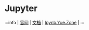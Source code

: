 # Jupyter

:::info
| [官网](https://jupyter.org/)
| [文档](https://docs.jupyter.org/en/latest/)
| [Ipynb.Yue.Zone](https://github.com/Yue-plus/Ipynb.Yue.Zone)
|
:::
